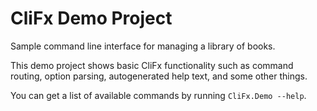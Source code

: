 ﻿# CliFx Demo Project

Sample command line interface for managing a library of books.

This demo project shows basic CliFx functionality such as command routing, option parsing, autogenerated help text, and some other things.

You can get a list of available commands by running `CliFx.Demo --help`.